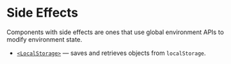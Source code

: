 # Side Effects

Components with side effects are ones that use global environment APIs to modify environment state.

- [`<LocalStorage>`](./LocalStorage.md) &mdash; saves and retrieves objects from `localStorage`.

